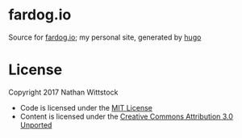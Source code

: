 # fardog.io
Source for [fardog.io](https://fardog.io);
my personal site, generated by [hugo](https://gohugo.io)

# License
Copyright 2017 Nathan Wittstock

* Code is licensed under the [MIT License](./LICENSE)
* Content is licensed under the [Creative Commons Attribution 3.0 Unported](./static/LICENSE)
